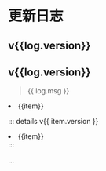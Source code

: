 # 更新日志

<script setup>

const logs = [
    {
        version: "1.8.0",
        date:"2024-07-8",
        active: 1, 
        items: [
            "全局搜索"
        ]
    },
    {
        version: "1.7.0",
        date:"2024-06-10",
        msg: "通过了毕业答辩，并抽空更新了点功能。准备去毕业旅行啦！",
        items: [
            "新增移动事件",
            "App内实现云/本地容器切换",
            "自动备份功能正式上线",
        ],
        subVersions: [
            {
                version: "1.7.1",
                date:"2024-06-11",
                items: [
                    "bug修复"
                ]
            },
            {
                version: "1.7.2",
                date:"2024-06-12",
                items: [
                    "修复iOS18跳转失效"
                ]
            },
        ]
    },
    {
        version: "1.6.0",
        date:"2024-04-03",
        items: [
            "新增了个人头像以及昵称"
        ]
    },
    {
        version: "1.5.0",
        date:"2024-03-05",
        items: [
            "增加实验功能：自动备份"
        ]
    },
    {
        version: "1.4.2",
        date:"2024-02-27",
        items: [
            "修复编辑焦点问题",
            "修复分组按钮点击失效问题",
            "优化若干细节"
        ]
    },
]

</script>


<div v-for="log in logs">
<div v-if="log.active">

## v{{log.version}} <Badge type="tip" text="🧑🏻‍💻开发中" /> <Badge type="warning" :text="'预计' + log.date + '提审'" />
</div>
<div v-else>

## v{{log.version}} <Badge type="info" :text="log.date" />
</div>

<div v-if="log.msg">

> {{ log.msg }}
</div>

<div v-for="item in log.items">

<li>{{item}}</li>
</div>

<div v-for="item in log.subVersions">

::: details v{{ item.version }} <Badge type="info" :text="item.date" />
<div v-for="item in item.items">

<li>{{item}}</li>
</div>
:::
</div>



</div>


...